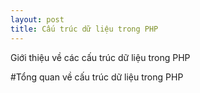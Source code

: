 ```yaml
---
layout: post
title: Cấu trúc dữ liệu trong PHP
---
```


Giới thiệu về các cấu trúc dữ liệu trong PHP 

#Tổng quan về cấu trúc dữ liệu trong PHP

